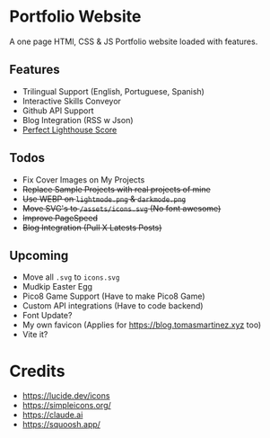 # Portfolio Website

A one page HTMl, CSS & JS Portfolio website loaded with features.

## Features

- Trilingual Support (English, Portuguese, Spanish)
- Interactive Skills Conveyor
- Github API Support
- Blog Integration (RSS w Json)
- [Perfect Lighthouse Score](https://pagespeed.web.dev/analysis/https-tomasmartinez-xyz/uawdtgy9rw?form_factor=desktop)

## Todos

- Fix Cover Images on My Projects
- ~~Replace Sample Projects with real projects of mine~~
- ~~Use WEBP on `lightmode.png` & `darkmode.png`~~
- ~~Move SVG's to `/assets/icons.svg` (No font awesome)~~
- ~~Improve PageSpeed~~
- ~~Blog Integration (Pull X Latests Posts)~~

## Upcoming

- Move all `.svg` to `icons.svg`
- Mudkip Easter Egg
- Pico8 Game Support (Have to make Pico8 Game)
- Custom API integrations (Have to code backend)
- Font Update?
- My own favicon (Applies for https://blog.tomasmartinez.xyz too)
- Vite it?

# Credits

- https://lucide.dev/icons
- https://simpleicons.org/
- https://claude.ai
- https://squoosh.app/
